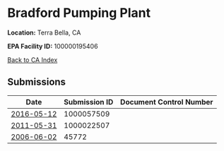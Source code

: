 # Bradford Pumping Plant

**Location:** Terra Bella, CA

**EPA Facility ID:** 100000195406

[Back to CA Index](../../index.md)

## Submissions

| Date | Submission ID | Document Control Number |
|------|--------------|-------------------------|
| [2016-05-12](submissions/1000057509.md) | 1000057509 |  |
| [2011-05-31](submissions/1000022507.md) | 1000022507 |  |
| [2006-06-02](submissions/45772.md) | 45772 |  |
